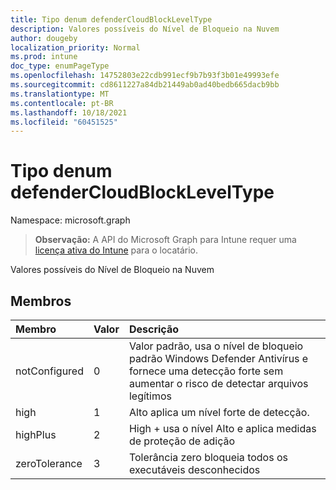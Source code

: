 ```yaml
---
title: Tipo denum defenderCloudBlockLevelType
description: Valores possíveis do Nível de Bloqueio na Nuvem
author: dougeby
localization_priority: Normal
ms.prod: intune
doc_type: enumPageType
ms.openlocfilehash: 14752803e22cdb991ecf9b7b93f3b01e49993efe
ms.sourcegitcommit: cd8611227a84db21449ab0ad40bedb665dacb9bb
ms.translationtype: MT
ms.contentlocale: pt-BR
ms.lasthandoff: 10/18/2021
ms.locfileid: "60451525"
---
```

# <a name="defendercloudblockleveltype-enum-type"></a>Tipo denum defenderCloudBlockLevelType

Namespace: microsoft.graph

> **Observação:** A API do Microsoft Graph para Intune requer uma [licença ativa do Intune](https://go.microsoft.com/fwlink/?linkid=839381) para o locatário.

Valores possíveis do Nível de Bloqueio na Nuvem

## <a name="members"></a>Membros
|Membro|Valor|Descrição|
|:---|:---|:---|
|notConfigured|0|Valor padrão, usa o nível de bloqueio padrão Windows Defender Antivírus e fornece uma detecção forte sem aumentar o risco de detectar arquivos legítimos|
|high|1|Alto aplica um nível forte de detecção.|
|highPlus|2|High + usa o nível Alto e aplica medidas de proteção de adição|
|zeroTolerance|3|Tolerância zero bloqueia todos os executáveis desconhecidos|



